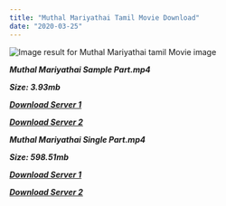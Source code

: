 ```yaml
---
title: "Muthal Mariyathai Tamil Movie Download"
date: "2020-03-25"
---
```


![Image result for Muthal Mariyathai tamil Movie image](https://m.media-amazon.com/images/M/MV5BYWQ0MjRlMDEtZDc5OC00ZjU0LTk0NGEtYThkOGVlZTJhMWUxXkEyXkFqcGdeQXVyMzU0NzkwMDg@._V1_UY268_CR4,0,182,268_AL_.jpg)

**_Muthal Mariyathai Sample Part.mp4_**

**_Size: 3.93mb_**

**_[Download Server 1](http://b5.wetransfer.vip/files/{b8ae04a0e9ab0f9e64837bab03a252825878f388f00779843f60cec38aa445db}20Actor{b8ae04a0e9ab0f9e64837bab03a252825878f388f00779843f60cec38aa445db}20Hits{b8ae04a0e9ab0f9e64837bab03a252825878f388f00779843f60cec38aa445db}20Collection/Sivaji{b8ae04a0e9ab0f9e64837bab03a252825878f388f00779843f60cec38aa445db}20Movies{b8ae04a0e9ab0f9e64837bab03a252825878f388f00779843f60cec38aa445db}20Collections/Muthal{b8ae04a0e9ab0f9e64837bab03a252825878f388f00779843f60cec38aa445db}20Mariyathai{b8ae04a0e9ab0f9e64837bab03a252825878f388f00779843f60cec38aa445db}20(1985)/Muthal{b8ae04a0e9ab0f9e64837bab03a252825878f388f00779843f60cec38aa445db}20Mariyathai{b8ae04a0e9ab0f9e64837bab03a252825878f388f00779843f60cec38aa445db}20{b8ae04a0e9ab0f9e64837bab03a252825878f388f00779843f60cec38aa445db}20Sample{b8ae04a0e9ab0f9e64837bab03a252825878f388f00779843f60cec38aa445db}20HD.mp4)_**

**_[Download Server 2](http://b5.wetransfer.vip/files/{b8ae04a0e9ab0f9e64837bab03a252825878f388f00779843f60cec38aa445db}20Actor{b8ae04a0e9ab0f9e64837bab03a252825878f388f00779843f60cec38aa445db}20Hits{b8ae04a0e9ab0f9e64837bab03a252825878f388f00779843f60cec38aa445db}20Collection/Sivaji{b8ae04a0e9ab0f9e64837bab03a252825878f388f00779843f60cec38aa445db}20Movies{b8ae04a0e9ab0f9e64837bab03a252825878f388f00779843f60cec38aa445db}20Collections/Muthal{b8ae04a0e9ab0f9e64837bab03a252825878f388f00779843f60cec38aa445db}20Mariyathai{b8ae04a0e9ab0f9e64837bab03a252825878f388f00779843f60cec38aa445db}20(1985)/Muthal{b8ae04a0e9ab0f9e64837bab03a252825878f388f00779843f60cec38aa445db}20Mariyathai{b8ae04a0e9ab0f9e64837bab03a252825878f388f00779843f60cec38aa445db}20{b8ae04a0e9ab0f9e64837bab03a252825878f388f00779843f60cec38aa445db}20Sample{b8ae04a0e9ab0f9e64837bab03a252825878f388f00779843f60cec38aa445db}20HD.mp4)_**

**_Muthal Mariyathai Single Part.mp4_**

**_Size: 598.51mb_**

**_[Download Server 1](http://b5.wetransfer.vip/files/{b8ae04a0e9ab0f9e64837bab03a252825878f388f00779843f60cec38aa445db}20Actor{b8ae04a0e9ab0f9e64837bab03a252825878f388f00779843f60cec38aa445db}20Hits{b8ae04a0e9ab0f9e64837bab03a252825878f388f00779843f60cec38aa445db}20Collection/Sivaji{b8ae04a0e9ab0f9e64837bab03a252825878f388f00779843f60cec38aa445db}20Movies{b8ae04a0e9ab0f9e64837bab03a252825878f388f00779843f60cec38aa445db}20Collections/Muthal{b8ae04a0e9ab0f9e64837bab03a252825878f388f00779843f60cec38aa445db}20Mariyathai{b8ae04a0e9ab0f9e64837bab03a252825878f388f00779843f60cec38aa445db}20(1985)/Muthal{b8ae04a0e9ab0f9e64837bab03a252825878f388f00779843f60cec38aa445db}20Mariyathai{b8ae04a0e9ab0f9e64837bab03a252825878f388f00779843f60cec38aa445db}20{b8ae04a0e9ab0f9e64837bab03a252825878f388f00779843f60cec38aa445db}20Single{b8ae04a0e9ab0f9e64837bab03a252825878f388f00779843f60cec38aa445db}20Part{b8ae04a0e9ab0f9e64837bab03a252825878f388f00779843f60cec38aa445db}20HD.mp4)_**

**_[Download Server 2](http://b5.wetransfer.vip/files/{b8ae04a0e9ab0f9e64837bab03a252825878f388f00779843f60cec38aa445db}20Actor{b8ae04a0e9ab0f9e64837bab03a252825878f388f00779843f60cec38aa445db}20Hits{b8ae04a0e9ab0f9e64837bab03a252825878f388f00779843f60cec38aa445db}20Collection/Sivaji{b8ae04a0e9ab0f9e64837bab03a252825878f388f00779843f60cec38aa445db}20Movies{b8ae04a0e9ab0f9e64837bab03a252825878f388f00779843f60cec38aa445db}20Collections/Muthal{b8ae04a0e9ab0f9e64837bab03a252825878f388f00779843f60cec38aa445db}20Mariyathai{b8ae04a0e9ab0f9e64837bab03a252825878f388f00779843f60cec38aa445db}20(1985)/Muthal{b8ae04a0e9ab0f9e64837bab03a252825878f388f00779843f60cec38aa445db}20Mariyathai{b8ae04a0e9ab0f9e64837bab03a252825878f388f00779843f60cec38aa445db}20{b8ae04a0e9ab0f9e64837bab03a252825878f388f00779843f60cec38aa445db}20Single{b8ae04a0e9ab0f9e64837bab03a252825878f388f00779843f60cec38aa445db}20Part{b8ae04a0e9ab0f9e64837bab03a252825878f388f00779843f60cec38aa445db}20HD.mp4)_**
